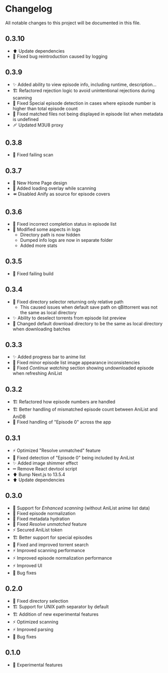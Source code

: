 # Changelog

All notable changes to this project will be documented in this file.

## 0.3.10

- ⬆️ Update dependencies
- 🦺 Fixed bug reintroduction caused by logging

## 0.3.9

- ✨ Added ability to view episode info, including runtime, description...
- 🏗️ Refactored rejection logic to avoid unintentional rejections during scanning
- 🦺 Fixed Special episode detection in cases where episode number is higher than total episode count
- 🦺 Fixed matched files not being displayed in episode list when metadata is undefined
- 🩹 Updated M3U8 proxy

## 0.3.8

- 🚨 Fixed failing scan

## 0.3.7

- 💄 New Home Page design
- 🔄 Added loading overlay while scanning
- ⏪️ Disabled Anify as source for episode covers

## 0.3.6

- 🦺 Fixed incorrect completion status in episode list
- 🔄 Modified some aspects in logs
    - Directory path is now hidden
    - Dumped info logs are now in separate folder
    - Added more stats

## 0.3.5

- 🚨 Fixed failing build

## 0.3.4

- 🦺 Fixed directory selector returning only relative path
    - This caused issues when default save path on qBittorrent was not the same as local directory
- ✨ Ability to deselect torrents from episode list preview
- 🔄 Changed default download directory to be the same as local directory when downloading batches

## 0.3.3

- ✨ Added progress bar to anime list
- 🦺 Fixed minor episode list image appearance inconsistencies
- 🦺 Fixed *Continue watching* section showing undownloaded episode when refreshing AniList

## 0.3.2

- 🏗️ Refactored how episode numbers are handled
- 🏗️ Better handling of mismatched episode count between AniList and AniDB
- 🦺 Fixed handling of "Episode 0" across the app

## 0.3.1

- ⚡️ Optimized "Resolve unmatched" feature
- 🦺 Fixed detection of "Episode 0" being included by AniList
- ✨ Added image shimmer effect
- ➖ Remove React devtool script
- ⬆️ Bump Next.js to 13.5.4
- ⬆️ Update dependencies

## 0.3.0

- 🎉 Support for *Enhanced scanning* (without AniList anime list data)
- 🦺 Fixed episode normalization
- 🦺 Fixed metadata hydration
- 🦺 Fixed *Resolve unmatched* feature
- ⚡️ Secured AniList token
- 🏗️ Better support for special episodes
- 🦺 Fixed and improved torrent search
- ⚡️ Improved scanning performance
- ⚡️ Improved episode normalization performance
- ⚡️ Improved UI
- 🦺 Bug fixes

## 0.2.0

- 🦺 Fixed directory selection
- 🏗️ Support for UNIX path separator by default
- 🏗️ Addition of new experimental features
- ⚡️ Optimized scanning
- ⚡️ Improved parsing
- 🦺 Bug fixes

## 0.1.0

- 🎉 Experimental features
